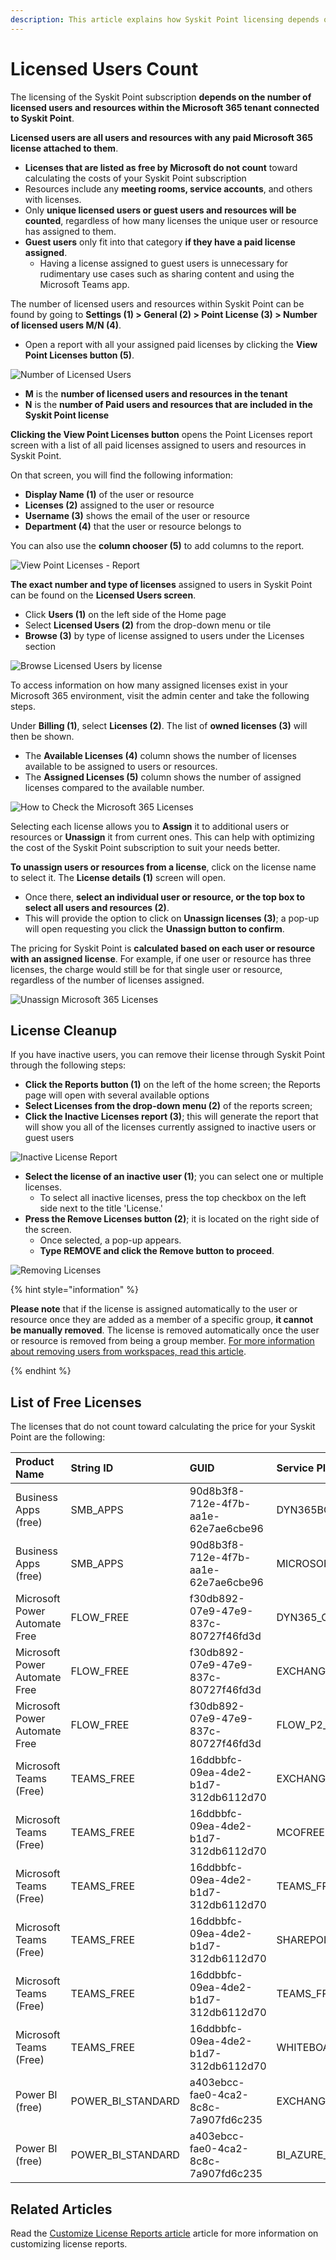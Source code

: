 ```yaml
---
description: This article explains how Syskit Point licensing depends on the Microsoft 365 licenses in your tenant.
---
```


# Licensed Users Count

The licensing of the Syskit Point subscription **depends on the number of licensed users and resources within the Microsoft 365 tenant connected to Syskit Point**.

**Licensed users are all users and resources with any paid Microsoft 365 license attached to them**.
 * **Licenses that are listed as free by Microsoft do not count** toward calculating the costs of your Syskit Point subscription
 * Resources include any **meeting rooms, service accounts**, and others with licenses.
 * Only **unique licensed users or guest users and resources will be counted**, regardless of how many licenses the unique user or resource has assigned to them. 
 * **Guest users** only fit into that category **if they have a paid license assigned**. 
   * Having a license assigned to guest users is unnecessary for rudimentary use cases such as sharing content and using the Microsoft Teams app.

The number of licensed users and resources within Syskit Point can be found by going to **Settings (1) > General (2) > Point License (3) > Number of licensed users M/N (4)**.
* Open a report with all your assigned paid licenses by clicking the **View Point Licenses button (5)**. 

![Number of Licensed Users](../.gitbook/assets/activation-licensed-users-point.png)

 * **M** is the **number of licensed users and resources in the tenant** 
 * **N** is the **number of Paid users and resources that are included in the Syskit Point license**

**Clicking the View Point Licenses button** opens the Point Licenses report screen with a list of all paid licenses assigned to users and resources in Syskit Point. 

On that screen, you will find the following information:
  * **Display Name (1)** of the user or resource
  * **Licenses (2)** assigned to the user or resource
  * **Username (3)** shows the email of the user or resource
  * **Department (4)** that the user or resource belongs to 

You can also use the **column chooser (5)** to add columns to the report. 

![View Point Licenses - Report](../.gitbook/assets/activation-licensed-users-licenses-report.png)

**The exact number and type of licenses** assigned to users in Syskit Point can be found on the **Licensed Users screen**. 
* Click **Users (1)** on the left side of the Home page
* Select **Licensed Users (2)** from the drop-down menu or tile
* **Browse (3)** by type of license assigned to users under the Licenses section

![Browse Licensed Users by license](../.gitbook/assets/activation-licensed-users-browse-license.png)

To access information on how many assigned licenses exist in your Microsoft 365 environment, visit the admin center and take the following steps. 

Under **Billing (1)**, select **Licenses (2)**. The list of **owned licenses (3)** will then be shown. 
 * The **Available Licenses (4)** column shows the number of licenses available to be assigned to users or resources. 
 * The **Assigned Licenses (5)** column shows the number of assigned licenses compared to the available number. 

![How to Check the Microsoft 365 Licenses](../.gitbook/assets/licensed-users-count-m365-licenses.png)

Selecting each license allows you to **Assign** it to additional users or resources or **Unassign** it from current ones. This can help with optimizing the cost of the Syskit Point subscription to suit your needs better.

**To unassign users or resources from a license**, click on the license name to select it. The **License details (1)** screen will open.

 * Once there, **select an individual user or resource, or the top box to select all users and resources (2)**.
 * This will provide the option to click on **Unassign licenses (3)**; a pop-up will open requesting you click the **Unassign button to confirm**.

The pricing for Syskit Point is **calculated based on each user or resource with an assigned license**. 
For example, if one user or resource has three licenses, the charge would still be for that single user or resource, regardless of the number of licenses assigned. 

![Unassign Microsoft 365 Licenses](../.gitbook/assets/licensed-users-count-unassign-m365-licenses.png)

## License Cleanup

If you have inactive users, you can remove their license through Syskit Point through the following steps:
 * **Click the Reports button (1)** on the left of the home screen; the Reports page will open with several available options
 * **Select Licenses from the drop-down menu (2)** of the reports screen; 
 * **Click the Inactive Licenses report (3)**; this will generate the report that will show you all of the licenses currently assigned to inactive users or guest users

![Inactive License Report](../.gitbook/assets/activation-licensed-users-count-inactive-report.png)

 * **Select the license of an inactive user (1)**; you can select one or multiple licenses. 
    * To select all inactive licenses, press the top checkbox on the left side next to the title 'License.' 
 * **Press the Remove Licenses button (2)**; it is located on the right side of the screen. 
    * Once selected, a pop-up appears.
    * **Type REMOVE and click the Remove button to proceed**. 

![Removing Licenses](../.gitbook/assets/activation-licensed-users-count-inactive-remove.png)


{% hint style="information" %}

**Please note** that if the license is assigned automatically to the user or resource once they are added as a member of a specific group, **it cannot be manually removed**. The license is removed automatically once the user or resource is removed from being a group member. [For more information about removing users from workspaces, read this article](../point-collaborators/manage-workspaces/manage-workspaces.md#remove-access).

{% endhint %}

## List of Free Licenses

The licenses that do not count toward calculating the price for your Syskit Point are the following:

| Product Name | String ID | GUID | Service Plan Name |
| :--- | :--- | :--- | :--- |
| Business Apps (free) | SMB_APPS | 90d8b3f8-712e-4f7b-aa1e-62e7ae6cbe96 | DYN365BC_MS_INVOICING |
| Business Apps (free) | SMB_APPS | 90d8b3f8-712e-4f7b-aa1e-62e7ae6cbe96 | MICROSOFTBOOKINGS |
| Microsoft Power Automate Free | FLOW_FREE | f30db892-07e9-47e9-837c-80727f46fd3d | DYN365_CDS_VIRAL |
| Microsoft Power Automate Free | FLOW_FREE | f30db892-07e9-47e9-837c-80727f46fd3d | EXCHANGE_S_FOUNDATION |
| Microsoft Power Automate Free | FLOW_FREE | f30db892-07e9-47e9-837c-80727f46fd3d | FLOW_P2_VIRAL |
| Microsoft Teams (Free) | TEAMS_FREE | 16ddbbfc-09ea-4de2-b1d7-312db6112d70 | EXCHANGE_S_FOUNDATION |
| Microsoft Teams (Free) | TEAMS_FREE | 16ddbbfc-09ea-4de2-b1d7-312db6112d70 | MCOFREE |
| Microsoft Teams (Free) | TEAMS_FREE | 16ddbbfc-09ea-4de2-b1d7-312db6112d70 | TEAMS_FREE |
| Microsoft Teams (Free) | TEAMS_FREE | 16ddbbfc-09ea-4de2-b1d7-312db6112d70 | SHAREPOINTDESKLESS |
| Microsoft Teams (Free) | TEAMS_FREE | 16ddbbfc-09ea-4de2-b1d7-312db6112d70 | TEAMS_FREE_SERVICE |
| Microsoft Teams (Free) | TEAMS_FREE | 16ddbbfc-09ea-4de2-b1d7-312db6112d70 | WHITEBOARD_FIRSTLINE1 |
| Power BI (free) | POWER_BI_STANDARD | a403ebcc-fae0-4ca2-8c8c-7a907fd6c235 | EXCHANGE_S_FOUNDATION |
| Power BI (free) | POWER_BI_STANDARD | a403ebcc-fae0-4ca2-8c8c-7a907fd6c235 | BI_AZURE_P0 |


## Related Articles

Read the [Customize License Reports article](../configuration/customize-license-reports.md) article for more information on customizing license reports.
